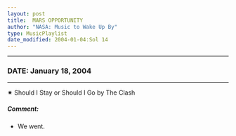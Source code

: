 ```yaml
---
layout: post
title:  MARS OPPORTUNITY
author: "NASA: Music to Wake Up By"
type: MusicPlaylist
date_modified: 2004-01-04:Sol 14
---
```


----
### DATE: January 18, 2004
----
✷ Should I Stay or Should I Go by The Clash

##### Comment:
* We went.
